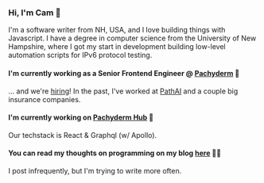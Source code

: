 ### Hi, I'm Cam 👋
I'm a software writer from NH, USA, and I love building things with Javascript. I have a degree in computer science from the University of New Hampshire, where I got my start in development building low-level automation scripts for IPv6 protocol testing.

#### I'm currently working as a Senior Frontend Engineer @ [Pachyderm](https://www.pachyderm.com/) 🧳
... and we're [hiring](https://boards.greenhouse.io/pachyderm)! In the past, I've worked at [PathAI](https://www.pathai.com/) and a couple big insurance companies.

#### I'm currently working on [Pachyderm Hub](https://hub.pachyderm.com) 🚀
Our techstack is React & Graphql (w/ Apollo).

#### You can read my thoughts on programming on my blog [here](https://bigono.dev/) 👨‍💻
I post infrequently, but I'm trying to write more often.
